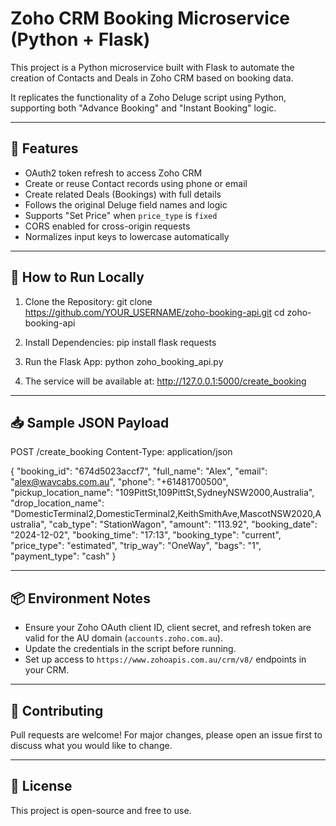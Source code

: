 Zoho CRM Booking Microservice (Python + Flask)
==============================================

This project is a Python microservice built with Flask to automate the creation of Contacts and Deals in Zoho CRM based on booking data.

It replicates the functionality of a Zoho Deluge script using Python, supporting both "Advance Booking" and "Instant Booking" logic.

--------------------------------------------------
🔧 Features
--------------------------------------------------
- OAuth2 token refresh to access Zoho CRM
- Create or reuse Contact records using phone or email
- Create related Deals (Bookings) with full details
- Follows the original Deluge field names and logic
- Supports "Set Price" when `price_type` is `fixed`
- CORS enabled for cross-origin requests
- Normalizes input keys to lowercase automatically

--------------------------------------------------
🚀 How to Run Locally
--------------------------------------------------

1. Clone the Repository:
   git clone https://github.com/YOUR_USERNAME/zoho-booking-api.git
   cd zoho-booking-api

2. Install Dependencies:
   pip install flask requests

3. Run the Flask App:
   python zoho_booking_api.py

4. The service will be available at:
   http://127.0.0.1:5000/create_booking

--------------------------------------------------
📥 Sample JSON Payload
--------------------------------------------------

POST /create_booking
Content-Type: application/json

{
  "booking_id": "674d5023accf7",
  "full_name": "Alex",
  "email": "alex@wavcabs.com.au",
  "phone": "+61481700500",
  "pickup_location_name": "109PittSt,109PittSt,SydneyNSW2000,Australia",
  "drop_location_name": "DomesticTerminal2,DomesticTerminal2,KeithSmithAve,MascotNSW2020,Australia",
  "cab_type": "StationWagon",
  "amount": "113.92",
  "booking_date": "2024-12-02",
  "booking_time": "17:13",
  "booking_type": "current",
  "price_type": "estimated",
  "trip_way": "OneWay",
  "bags": "1",
  "payment_type": "cash"
}

--------------------------------------------------
📦 Environment Notes
--------------------------------------------------
- Ensure your Zoho OAuth client ID, client secret, and refresh token are valid for the AU domain (`accounts.zoho.com.au`).
- Update the credentials in the script before running.
- Set up access to `https://www.zohoapis.com.au/crm/v8/` endpoints in your CRM.

--------------------------------------------------
🤝 Contributing
--------------------------------------------------
Pull requests are welcome! For major changes, please open an issue first to discuss what you would like to change.

--------------------------------------------------
📜 License
--------------------------------------------------
This project is open-source and free to use.
